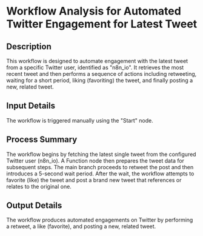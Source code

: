 # Workflow Analysis for Automated Twitter Engagement for Latest Tweet

## Description
This workflow is designed to automate engagement with the latest tweet from a specific Twitter user, identified as "n8n_io". It retrieves the most recent tweet and then performs a sequence of actions including retweeting, waiting for a short period, liking (favoriting) the tweet, and finally posting a new, related tweet.

## Input Details
The workflow is triggered manually using the "Start" node.

## Process Summary
The workflow begins by fetching the latest single tweet from the configured Twitter user (n8n_io). A Function node then prepares the tweet data for subsequent steps. The main branch proceeds to retweet the post and then introduces a 5-second wait period. After the wait, the workflow attempts to favorite (like) the tweet and post a brand new tweet that references or relates to the original one.

## Output Details
The workflow produces automated engagements on Twitter by performing a retweet, a like (favorite), and posting a new, related tweet.
